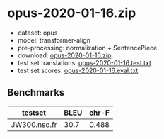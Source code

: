 # opus-2020-01-16.zip

* dataset: opus
* model: transformer-align
* pre-processing: normalization + SentencePiece
* download: [opus-2020-01-16.zip](https://object.pouta.csc.fi/OPUS-MT-models/nso-fr/opus-2020-01-16.zip)
* test set translations: [opus-2020-01-16.test.txt](https://object.pouta.csc.fi/OPUS-MT-models/nso-fr/opus-2020-01-16.test.txt)
* test set scores: [opus-2020-01-16.eval.txt](https://object.pouta.csc.fi/OPUS-MT-models/nso-fr/opus-2020-01-16.eval.txt)

## Benchmarks

| testset               | BLEU  | chr-F |
|-----------------------|-------|-------|
| JW300.nso.fr 	| 30.7 	| 0.488 |

